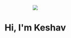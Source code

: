 <div align="center">
	<a href="https://www.keshprad.ml/">
		<img align="center" src="https://github-readme-stats.vercel.app/api?username=keshprad&title_color=f50057&text_color=ffffff&bg_color=302f2f&icon_color=f50057&show_icons=true&include_all_commits=true&cache_seconds=1800&count_private=true&hide=stars,issues">
	</a>

  # Hi, I'm Keshav

</div>



<!--<br>
<p>Pinned</p>
<p>
  <a href="https://github.com/keshprad/Algorithms">
    <img src="https://github-readme-stats.vercel.app/api/pin/?username=keshprad&repo=Algorithms&bg_color=303030&text_color=ffffff&icon_color=a37ed3&title_color=a37ed3"/>
  </a>
  <a href="https://github.com/keshprad/RAD_GAME">
    <img src="https://github-readme-stats.vercel.app/api/pin/?username=keshprad&repo=RAD_GAME&bg_color=303030&text_color=ffffff&icon_color=a37ed3&title_color=a37ed3"/>
  </a>
</p>-->
